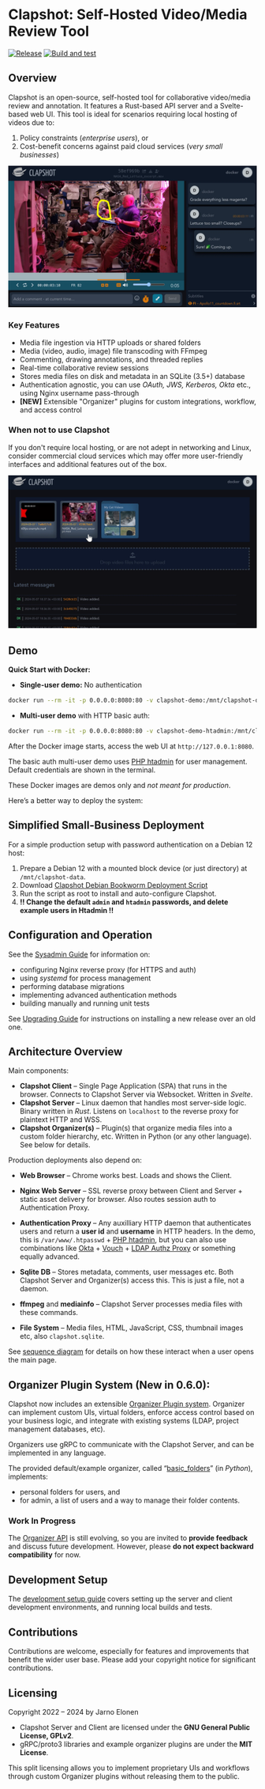 # Clapshot: Self-Hosted Video/Media Review Tool
[![Release](https://img.shields.io/github/v/release/elonen/clapshot?include_prereleases)]() [![Build and test](https://github.com/elonen/clapshot/actions/workflows/docker-test.yml/badge.svg)](https://github.com/elonen/clapshot/actions/workflows/docker-test.yml)

## Overview

Clapshot is an open-source, self-hosted tool for collaborative video/media review and annotation. It features a Rust-based API server and a Svelte-based web UI. This tool is ideal for scenarios requiring local hosting of videos due to:

1. Policy constraints (*enterprise users*), or
2. Cost-benefit concerns against paid cloud services (*very small businesses*)

![Review UI screenshot](doc/video-commenting.webp)

### Key Features

- Media file ingestion via HTTP uploads or shared folders
- Media (video, audio, image) file transcoding with FFmpeg
- Commenting, drawing annotations, and threaded replies
- Real-time collaborative review sessions
- Stores media files on disk and metadata in an SQLite (3.5+) database
- Authentication agnostic, you can use *OAuth, JWS, Kerberos, Okta* etc., using Nginx username pass-through
- **[NEW]** Extensible "Organizer" plugins for custom integrations, workflow, and access control

### When not to use Clapshot

If you don't require local hosting, or are not adept in networking and Linux, consider commercial cloud services which may offer more user-friendly interfaces and additional features out of the box.

![Video listing screenshot](doc/video-list.webp)

## Demo

**Quick Start with Docker:**

- **Single-user demo:** No authentication

```bash
docker run --rm -it -p 0.0.0.0:8080:80 -v clapshot-demo:/mnt/clapshot-data/data elonen/clapshot:latest-demo
```

- **Multi-user demo** with HTTP basic auth:

```bash
docker run --rm -it -p 0.0.0.0:8080:80 -v clapshot-demo-htadmin:/mnt/clapshot-data/data elonen/clapshot:latest-demo-htadmin
```


After the Docker image starts, access the web UI at `http://127.0.0.1:8080`.

The basic auth multi-user demo uses [PHP htadmin](https://github.com/soster/htadmin) for user management. Default credentials are shown in the terminal.

These Docker images are demos only and *not meant for production*.

Here’s a better way to deploy the system:

## Simplified Small-Business Deployment

For a simple production setup with password authentication on a Debian 12 host:

1. Prepare a Debian 12 with a mounted block device (or just directory) at `/mnt/clapshot-data`.
2. Download [Clapshot Debian Bookworm Deployment Script](https://gist.github.com/elonen/80a721f13bb4ec1378765270094ed5d5)
3. Run the script as root to install and auto-configure Clapshot.
4. **!! Change the default `admin` and `htadmin` passwords, and delete example users in Htadmin !!**

## Configuration and Operation

See the [Sysadmin Guide](doc/sysadmin-guide.md) for information on:

- configuring Nginx reverse proxy (for HTTPS and auth)
- using *systemd* for process management
- performing database migrations
- implementing advanced authentication methods
- building manually and running unit tests

See [Upgrading Guide](doc/upgrading.md) for instructions on installing a new release over an old one.

## Architecture Overview

Main components:

- **Clapshot Client** – Single Page Application (SPA) that runs in the browser. Connects to Clapshot Server via Websocket. Written in *Svelte*.
- **Clapshot Server** – Linux daemon that handles most server-side logic. Binary written in *Rust*. Listens on `localhost` to the reverse proxy for plaintext HTTP and WSS.
- **Clapshot Organizer(s)** – Plugin(s) that organize media files into a custom folder hierarchy, etc. Written in Python (or any other language). See below for details.

Production deployments also depend on:

- **Web Browser** – Chrome works best. Loads and shows the Client.
- **Nginx Web Server** – SSL reverse proxy between Client and Server + static asset delivery for browser. Also routes session auth to Authentication Proxy.
- **Authentication Proxy** – Any auxilliary HTTP daemon that authenticates users and return a **user id** and **username** in HTTP headers. In the demo, this is `/var/www/.htpasswd` + [PHP htadmin](https://github.com/soster/htadmin), but you can also use combinations like [Okta](https://www.okta.com/) + [Vouch](https://github.com/vouch/vouch-proxy) + [LDAP Authz Proxy](https://github.com/elonen/ldap_authz_proxy) or something equally advanced.

- **Sqlite DB** – Stores metadata, comments, user messages etc. Both Clapshot Server and Organizer(s) access this. This is just a file, not a daemon.
- **ffmpeg** and **mediainfo** – Clapshot Server processes media files with these commands.
- **File System** – Media files, HTML, JavaScript, CSS, thumbnail images etc, also `clapshot.sqlite`.

See [sequence diagram](doc/generated/open-frontpage-process.svg) for details on how these interact when a user opens the main page.

## Organizer Plugin System (New in 0.6.0):
Clapshot now includes an extensible [Organizer Plugin system](doc/organizer-plugins.md). Organizer can implement custom UIs, virtual folders, enforce access control based on your business logic, and integrate with existing systems (LDAP, project management databases, etc).

Organizers use gRPC to communicate with the Clapshot Server, and can be implemented in any language.

The provided default/example organizer, called “[basic_folders](organizer/basic_folders/README.md)” (in *Python*), implements:
 - personal folders for users, and
 - for admin, a list of users and a way to manage their folder contents.

### Work In Progress

The [Organizer API](protobuf/proto/organizer.proto) is still evolving, so you are invited to **provide feedback** and discuss future development. However, please **do not expect backward compatibility** for now.

## Development Setup

The [development setup guide](doc/development-setup.md) covers setting up the server and client development environments, and running local builds and tests.

## Contributions

Contributions are welcome, especially for features and improvements that benefit the wider user base. Please add your copyright notice for significant contributions.

## Licensing

Copyright 2022 – 2024 by Jarno Elonen

- Clapshot Server and Client are licensed under the **GNU General Public License, GPLv2**.
- gRPC/proto3 libraries and example organizer plugins are under the **MIT License**.

This split licensing allows you to implement proprietary UIs and workflows through custom Organizer plugins without releasing them to the public.
